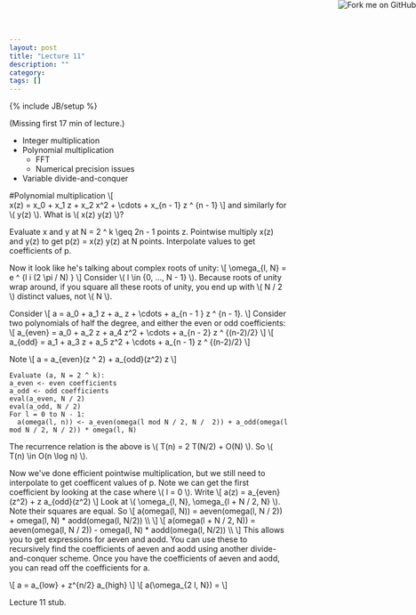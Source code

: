 ```yaml
---
layout: post
title: "Lecture 11"
description: ""
category: 
tags: []
---
```

{% include JB/setup %}

<script type="text/javascript"
  src="http://cdn.mathjax.org/mathjax/latest/MathJax.js?config=TeX-AMS-MML_HTMLorMML">
</script>

<a href="https://github.com/emchristiansen/CSE202/tree/gh-pages/_posts">
  <img style="position: absolute; top: 0; right: 0; border: 0;" src="https://s3.amazonaws.com/github/ribbons/forkme_right_darkblue_121621.png" alt="Fork me on GitHub">
</a>

<!--EDIT BELOW THIS LINE, UNLESS YOU ARE DOING SOMETHING SPECIAL.-->

(Missing first 17 min of lecture.)

  * Integer multiplication
  * Polynomial multiplication
    * FFT
    * Numerical precision issues
  * Variable divide-and-conquer

#Polynomial multiplication
\\[\
x(z) = x\_0 + x\_1 z + x\_2 x^2 + \cdots + x\_{n - 1} z ^ {n - 1}
\\]
and similarly for \\( y(z) \\).
What is \\( x(z) y(z) \\)?

Evaluate x and y at N = 2 ^ k \geq 2n - 1 points z.
Pointwise multiply x(z) and y(z) to get p(z) = x(z) y(z) at N points.
Interpolate values to get coefficients of p.

Now it look like he's talking about complex roots of unity:
\\[
\omega\_{l, N} = e ^ {l i (2 \pi / N) \}
\\]
Consider \\( l \in \{0, ..., N - 1\} \\).
Because roots of unity wrap around, if you square all these roots of unity, you end up with \\( N / 2 \\) distinct values, not \\( N \\).

Consider
\\[
a = a\_0 + a\_1 z + a\_ z + \cdots + a\_{n - 1 } z ^ {n - 1}.
\\]
Consider two polynomials of half the degree, and either the even or odd coefficients:
\\[
a\_{even} = a\_0 + a\_2 z + a\_4 z^2 + \cdots + a\_{n - 2} z ^ {(n-2)/2}
\\]
\\[
a\_{odd} = a\_1 + a\_3 z + a\_5 z^2 + \cdots + a\_{n - 1} z ^ {(n-2)/2}
\\]

Note
\\[
a = a\_{even}(z ^ 2) + a\_{odd}(z^2) z
\\]

```
Evaluate (a, N = 2 ^ k):
a_even <- even coefficients
a_odd <- odd coefficients
eval(a_even, N / 2)
eval(a_odd, N / 2)
For l = 0 to N - 1:
  a(omega(l, n)) <- a_even(omega(l mod N / 2, N /  2)) + a_odd(omega(l mod N / 2, N / 2)) * omega(l, N)
```

The recurrence relation is the above is \\( T(n) = 2 T(N/2) + O(N) \\).
So \\( T(n) \in O(n \log n) \\).

Now we've done efficient pointwise multiplication, but we still need to interpolate to get coefficent values of p.
Note we can get the first coefficient by looking at the case where \\( l = 0 \\).
Write
\\[
a(z) = a\_{even}(z^2) + z a\_{odd}(z^2)
\\]
Look at \\( \omega\_{l, N}, \omega\_{l + N / 2, N} \\).
Note their squares are equal.
So
\\[
a(omega(l, N)) = aeven(omega(l, N / 2)) + omega(l, N) * aodd(omega(l, N/2)) \\\\
\\]
\\[
a(omega(l + N / 2, N)) = aeven(omega(l, N / 2)) - omega(l, N) * aodd(omega(l, N/2)) \\\\
\\]
This allows you to get expressions for aeven and aodd.
You can use these to recursively find the coefficients of aeven and aodd using another divide-and-conquer scheme.
Once you have the coefficients of aeven and aodd, you can read off the coefficients for a.




\\[
a = a\_{low} + z^{n/2} a\_{high}
\\]
\\[
a(\omega\_{2 l, N}) = 
\\]

Lecture 11 stub.
